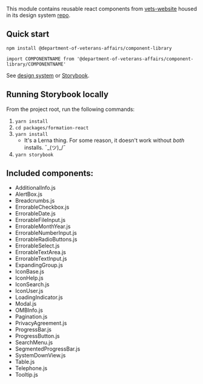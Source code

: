 This module contains reusable react components from [vets-website](https://github.com/department-of-veterans-affairs/vets-website) housed in its design system [repo](https://github.com/department-of-veterans-affairs/design-system).

## Quick start

`npm install @department-of-veterans-affairs/component-library`

`import COMPONENTNAME from '@department-of-veterans-affairs/component-library/COMPONENTNAME'`

See [design
system](https://department-of-veterans-affairs.github.io/veteran-facing-services-tools/visual-design)
or
[Storybook](https://design.va.gov/storybook/?path=/story/about-introduction--page).

## Running Storybook locally

From the project root, run the following commands:

1. `yarn install`
1. `cd packages/formation-react`
1. `yarn install`
   - It's a Lerna thing. For some reason, it doesn't work without _both_
     installs. ¯\_(ツ)\_/¯
1. `yarn storybook`

## Included components:

- AdditionalInfo.js
- AlertBox.js
- Breadcrumbs.js
- ErrorableCheckbox.js
- ErrorableDate.js
- ErrorableFileInput.js
- ErrorableMonthYear.js
- ErrorableNumberInput.js
- ErrorableRadioButtons.js
- ErrorableSelect.js
- ErrorableTextArea.js
- ErrorableTextInput.js
- ExpandingGroup.js
- IconBase.js
- IconHelp.js
- IconSearch.js
- IconUser.js
- LoadingIndicator.js
- Modal.js
- OMBInfo.js
- Pagination.js
- PrivacyAgreement.js
- ProgressBar.js
- ProgressButton.js
- SearchMenu.js
- SegmentedProgressBar.js
- SystemDownView.js
- Table.js
- Telephone.js
- Tooltip.js
